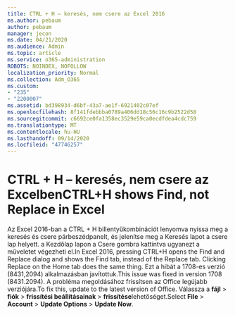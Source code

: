 ```yaml
---
title: CTRL + H – keresés, nem csere az Excel 2016
ms.author: pebaum
author: pebaum
manager: jecon
ms.date: 04/21/2020
ms.audience: Admin
ms.topic: article
ms.service: o365-administration
ROBOTS: NOINDEX, NOFOLLOW
localization_priority: Normal
ms.collection: Adm_O365
ms.custom:
- "235"
- "2200007"
ms.assetid: bd398934-d6bf-43a7-ae1f-6921402c07ef
ms.openlocfilehash: 8f141fdebbba0789a406dd18c56c16c9b2522d58
ms.sourcegitcommit: c6692ce0fa1358ec3529e59ca0ecdfdea4cdc759
ms.translationtype: MT
ms.contentlocale: hu-HU
ms.lasthandoff: 09/14/2020
ms.locfileid: "47746257"
---
```

# <a name="ctrlh-shows-find-not-replace-in-excel"></a><span data-ttu-id="c7b55-102">CTRL + H – keresés, nem csere az Excelben</span><span class="sxs-lookup"><span data-stu-id="c7b55-102">CTRL+H shows Find, not Replace in Excel</span></span>

<span data-ttu-id="c7b55-103">Az Excel 2016-ban a CTRL + H billentyűkombinációt lenyomva nyissa meg a keresés és csere párbeszédpanelt, és jelenítse meg a Keresés lapot a csere lap helyett. a Kezdőlap lapon a Csere gombra kattintva ugyanezt a műveletet végezheti el.</span><span class="sxs-lookup"><span data-stu-id="c7b55-103">In Excel 2016, pressing CTRL+H opens the Find and Replace dialog and shows the Find tab, instead of the Replace tab. Clicking Replace on the Home tab does the same thing.</span></span> <span data-ttu-id="c7b55-104">Ezt a hibát a 1708-es verzió (8431,2094) alkalmazásban javítottuk.</span><span class="sxs-lookup"><span data-stu-id="c7b55-104">This issue was fixed in version 1708 (8431.2094).</span></span> <span data-ttu-id="c7b55-105">A probléma megoldásához frissítsen az Office legújabb verziójára.</span><span class="sxs-lookup"><span data-stu-id="c7b55-105">To fix this, update to the latest version of Office.</span></span> <span data-ttu-id="c7b55-106">Válassza a **fájl** \> **fiók** \> **frissítési beállításainak** \> **frissítése**lehetőséget.</span><span class="sxs-lookup"><span data-stu-id="c7b55-106">Select **File** \> **Account** \> **Update Options** \> **Update Now**.</span></span>
  
